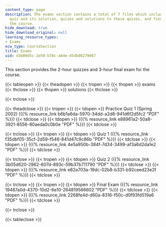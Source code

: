 ```yaml
---
content_type: page
description: The exams section contains a total of 7 files which includes practice
  quiz and its solution, quizes and solutions to these quizes, and final exam for
  the course.
hide_download: true
hide_download_original: null
learning_resource_types:
- Exams
ocw_type: CourseSection
title: Exams
uid: d3b00d5c-2e50-b78c-a64e-454b08279d67
---
```


This section provides the 2-hour quizzes and 3-hour final exam for the course. 

{{< tableopen >}}
{{< theadopen >}}
{{< tropen >}}
{{< thopen >}}
exams
{{< thclose >}}
{{< thopen >}}
solutions
{{< thclose >}}

{{< trclose >}}

{{< theadclose >}}
{{< tropen >}}
{{< tdopen >}}
Practice Quiz 1 (Spring 2002) ({{% resource_link b6b1a6da-5970-34dd-a2d8-941d6f2d5fc2 "PDF" %}})
{{< tdclose >}}
{{< tdopen >}}
({{% resource_link e88961a2-50a8-3921-8556-80aeda0c0b0e "PDF" %}})
{{< tdclose >}}

{{< trclose >}}
{{< tropen >}}
{{< tdopen >}}
Quiz 1 ({{% resource_link f35dbf05-35cf-2d59-f546-841d47c9c86b "PDF" %}})
{{< tdclose >}}
{{< tdopen >}}
({{% resource_link 4e5a950b-384f-7d34-3499-af3a6d2da1e2 "PDF" %}})
{{< tdclose >}}

{{< trclose >}}
{{< tropen >}}
{{< tdopen >}}
Quiz 2 ({{% resource_link 3b05d620-2962-607d-893c-59b37b711790 "PDF" %}})
{{< tdclose >}}
{{< tdopen >}}
({{% resource_link e82a703a-19dc-02b8-b331-b92ceed23e2f "PDF" %}})
{{< tdclose >}}

{{< trclose >}}
{{< tropen >}}
{{< tdopen >}}
Final Exam ({{% resource_link 19487a0d-4370-10d2-6e10-264819566602 "PDF" %}})
{{< tdclose >}}
{{< tdopen >}}
({{% resource_link 2268fe4d-d60a-8316-f50c-d0f93fd519a6 "PDF" %}})
{{< tdclose >}}

{{< trclose >}}

{{< tableclose >}}